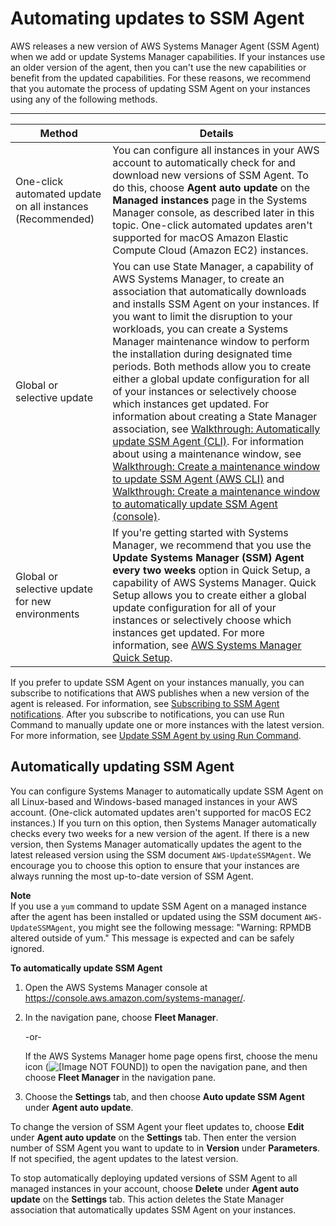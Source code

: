 # Automating updates to SSM Agent<a name="ssm-agent-automatic-updates"></a>

AWS releases a new version of AWS Systems Manager Agent \(SSM Agent\) when we add or update Systems Manager capabilities\. If your instances use an older version of the agent, then you can't use the new capabilities or benefit from the updated capabilities\. For these reasons, we recommend that you automate the process of updating SSM Agent on your instances using any of the following methods\.


****  

| Method | Details | 
| --- | --- | 
|  One\-click automated update on all instances \(Recommended\)  |  You can configure all instances in your AWS account to automatically check for and download new versions of SSM Agent\. To do this, choose **Agent auto update** on the **Managed instances** page in the Systems Manager console, as described later in this topic\.   One\-click automated updates aren't supported for macOS Amazon Elastic Compute Cloud \(Amazon EC2\) instances\.   | 
|  Global or selective update  |  You can use State Manager, a capability of AWS Systems Manager, to create an association that automatically downloads and installs SSM Agent on your instances\. If you want to limit the disruption to your workloads, you can create a Systems Manager maintenance window to perform the installation during designated time periods\. Both methods allow you to create either a global update configuration for all of your instances or selectively choose which instances get updated\. For information about creating a State Manager association, see [Walkthrough: Automatically update SSM Agent \(CLI\)](sysman-state-cli.md)\. For information about using a maintenance window, see [Walkthrough: Create a maintenance window to update SSM Agent \(AWS CLI\)](mw-walkthrough-cli.md) and [Walkthrough: Create a maintenance window to automatically update SSM Agent \(console\)](mw-walkthrough-console.md)\.  | 
|  Global or selective update for new environments  |  If you're getting started with Systems Manager, we recommend that you use the **Update Systems Manager \(SSM\) Agent every two weeks** option in Quick Setup, a capability of AWS Systems Manager\. Quick Setup allows you to create either a global update configuration for all of your instances or selectively choose which instances get updated\. For more information, see [AWS Systems Manager Quick Setup](systems-manager-quick-setup.md)\.  | 

If you prefer to update SSM Agent on your instances manually, you can subscribe to notifications that AWS publishes when a new version of the agent is released\. For information, see [Subscribing to SSM Agent notifications](ssm-agent-subscribe-notifications.md)\. After you subscribe to notifications, you can use Run Command to manually update one or more instances with the latest version\. For more information, see [Update SSM Agent by using Run Command](rc-console.md#rc-console-agentexample)\.

## Automatically updating SSM Agent<a name="ssm-agent-automatic-updates-console"></a>

You can configure Systems Manager to automatically update SSM Agent on all Linux\-based and Windows\-based managed instances in your AWS account\. \(One\-click automated updates aren't supported for macOS EC2 instances\.\) If you turn on this option, then Systems Manager automatically checks every two weeks for a new version of the agent\. If there is a new version, then Systems Manager automatically updates the agent to the latest released version using the SSM document `AWS-UpdateSSMAgent`\. We encourage you to choose this option to ensure that your instances are always running the most up\-to\-date version of SSM Agent\. 

**Note**  
If you use a `yum` command to update SSM Agent on a managed instance after the agent has been installed or updated using the SSM document `AWS-UpdateSSMAgent`, you might see the following message: "Warning: RPMDB altered outside of yum\." This message is expected and can be safely ignored\.

**To automatically update SSM Agent**

1. Open the AWS Systems Manager console at [https://console\.aws\.amazon\.com/systems\-manager/](https://console.aws.amazon.com/systems-manager/)\.

1. In the navigation pane, choose **Fleet Manager**\.

   \-or\-

   If the AWS Systems Manager home page opens first, choose the menu icon \(![\[Image NOT FOUND\]](http://docs.aws.amazon.com/systems-manager/latest/userguide/images/menu-icon-small.png)\) to open the navigation pane, and then choose **Fleet Manager** in the navigation pane\.

1. Choose the **Settings** tab, and then choose **Auto update SSM Agent** under **Agent auto update**\.

To change the version of SSM Agent your fleet updates to, choose **Edit** under **Agent auto update** on the **Settings** tab\. Then enter the version number of SSM Agent you want to update to in **Version** under **Parameters**\. If not specified, the agent updates to the latest version\. 

To stop automatically deploying updated versions of SSM Agent to all managed instances in your account, choose **Delete** under **Agent auto update** on the **Settings** tab\. This action deletes the State Manager association that automatically updates SSM Agent on your instances\.